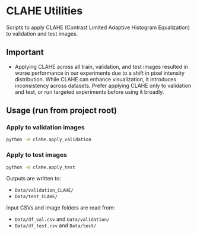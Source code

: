 # CLAHE Utilities

Scripts to apply CLAHE (Contrast Limited Adaptive Histogram Equalization) to validation and test images.

## Important
- Applying CLAHE across all train, validation, and test images resulted in worse performance in our experiments due to a shift in pixel intensity distribution. While CLAHE can enhance visualization, it introduces inconsistency across datasets. Prefer applying CLAHE only to validation and test, or run targeted experiments before using it broadly.

## Usage (run from project root)

### Apply to validation images
```bash
python -m clahe.apply_validation
```

### Apply to test images
```bash
python -m clahe.apply_test
```

Outputs are written to:
- `Data/validation_CLAHE/`
- `Data/test_CLAHE/`

Input CSVs and image folders are read from:
- `Data/df_val.csv` and `Data/validation/`
- `Data/df_test.csv` and `Data/test/` 